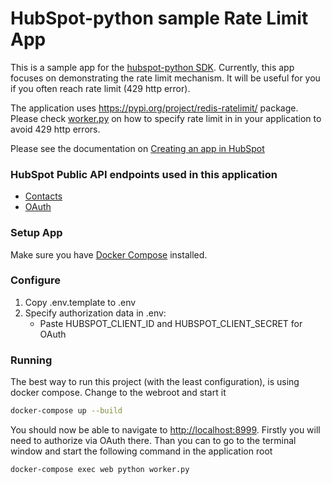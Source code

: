 # HubSpot-python sample Rate Limit App

This is a sample app for the [hubspot-python SDK](../../../..). Currently, this app focuses on demonstrating the rate limit mechanism. It will be useful for you if you often reach rate limit (429 http error).

The application uses https://pypi.org/project/redis-ratelimit/ package.
Please check [worker.py](./src/worker.py) on how to specify rate limit in in your application to avoid 429 http errors.

Please see the documentation on [Creating an app in HubSpot](https://developers.hubspot.com/docs-beta/creating-an-app)

### HubSpot Public API endpoints used in this application

  - [Contacts](https://developers.hubspot.com/docs-beta/crm/contacts)
  - [OAuth](https://developers.hubspot.com/docs-beta/working-with-oauth)

### Setup App

Make sure you have [Docker Compose](https://docs.docker.com/compose/) installed.

### Configure

1. Copy .env.template to .env
2. Specify authorization data in .env:
    - Paste HUBSPOT_CLIENT_ID and HUBSPOT_CLIENT_SECRET for OAuth

### Running

The best way to run this project (with the least configuration), is using docker compose.  Change to the webroot and start it

```bash
docker-compose up --build
```
You should now be able to navigate to [http://localhost:8999](http://localhost:5000).
Firstly you will need to authorize via OAuth there.
Than you can to go to the terminal window and start the following command in the application root

```bash
docker-compose exec web python worker.py
```
